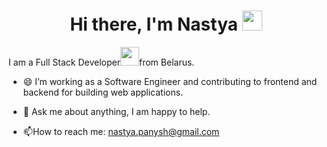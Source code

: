 <h1 align="center">Hi there, I'm Nastya <img
src="https://github.com/blackcater/blackcater/raw/main/images/Hi.gif" height="32"/></h1>
I am a Full Stack Developer<img src="https://media.giphy.com/media/WUlplcMpOCEmTGBtBW/giphy.gif" width="30">from Belarus.

- 😄 I’m working as a Software Engineer and contributing to frontend and backend for building web
applications.

- 💬 Ask me about anything, I am happy to help.
- :mailbox:How to reach me: nastya.panysh@gmail.com
